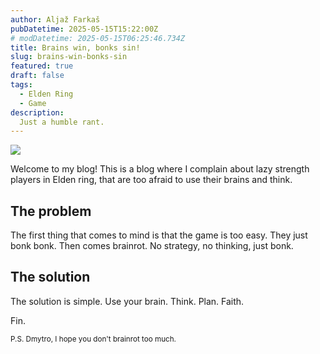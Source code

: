```yaml
---
author: Aljaž Farkaš
pubDatetime: 2025-05-15T15:22:00Z
# modDatetime: 2025-05-15T06:25:46.734Z
title: Brains win, bonks sin!
slug: brains-win-bonks-sin
featured: true
draft: false
tags:
  - Elden Ring
  - Game
description:
  Just a humble rant.
---
```


![](/assets/alexander.gif)

Welcome to my blog! This is a blog where I complain about lazy strength players in Elden ring, that are too afraid to use their brains and think.

## The problem

The first thing that comes to mind is that the game is too easy.
They just bonk bonk.
Then comes brainrot.
No strategy, no thinking, just bonk.

## The solution

The solution is simple.
Use your brain.
Think.
Plan.
Faith.

Fin.

<small>P.S. Dmytro, I hope you don't brainrot too much.</small>
